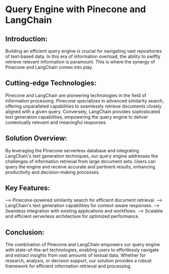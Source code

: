 #  Query Engine with Pinecone and LangChain

## Introduction:
Building an efficient query engine is crucial for navigating vast repositories of text-based data. In this era of information overload, the ability to swiftly retrieve relevant information is paramount. This is where the synergy of Pinecone and LangChain comes into play.

## Cutting-edge Technologies:
Pinecone and LangChain are pioneering technologies in the field of information processing. Pinecone specializes in advanced similarity search, offering unparalleled capabilities to seamlessly retrieve documents closely aligned with a given query. Conversely, LangChain provides sophisticated text generation capabilities, empowering the query engine to deliver contextually relevant and meaningful responses.

## Solution Overview:
By leveraging the Pinecone serverless database and integrating LangChain's text generation techniques, our query engine addresses the challenges of information retrieval from large document sets. Users can query the engine and receive accurate and pertinent results, enhancing productivity and decision-making processes.

## Key Features:

--> Pinecone-powered similarity search for efficient document retrieval.
--> LangChain's text generation capabilities for context-aware responses.
--> Seamless integration with existing applications and workflows.
--> Scalable and efficient serverless architecture for optimized performance.

## Conclusion:
The combination of Pinecone and LangChain empowers our query engine with state-of-the-art technologies, enabling users to effortlessly navigate and extract insights from vast amounts of textual data. Whether for research, analysis, or decision support, our solution provides a robust framework for efficient information retrieval and processing.
 
